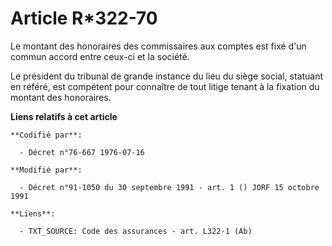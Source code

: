 # Article R*322-70

Le montant des honoraires des commissaires aux comptes est fixé d'un commun accord entre ceux-ci et la société.

Le président du tribunal de grande instance du lieu du siège social, statuant en référé, est compétent pour connaître de tout
litige tenant à la fixation du montant des honoraires.

**Liens relatifs à cet article**

	**Codifié par**:

	  - Décret n°76-667 1976-07-16

	**Modifié par**:

	  - Décret n°91-1050 du 30 septembre 1991 - art. 1 () JORF 15 octobre 1991

	**Liens**:

	  - TXT_SOURCE: Code des assurances - art. L322-1 (Ab)

